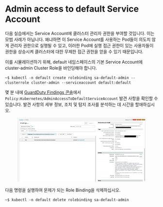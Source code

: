 # Admin access to default Service Account

다음 실습에서는 Service Account에 클러스터 관리자 권한을 부여할 것입니다. 이는 모범 사례가 아닙니다. 왜냐하면 이 Service Account를 사용하는 Pod들이 의도치 않게 관리자 권한으로 실행될 수 있고, 이러한 Pod에 실행 접근 권한이 있는 사용자들이 권한을 상승시켜 클러스터에 대한 무제한 접근 권한을 얻을 수 있기 때문입니다.

이를 시뮬레이션하기 위해, default 네임스페이스의 기본 Service Account에 cluster-admin Cluster Role을 바인딩해야 합니다.

```
~$ kubectl -n default create rolebinding sa-default-admin --clusterrole cluster-admin --serviceaccount default:default
```

몇 분 내에 [GuardDuty Findings 콘솔](https://console.aws.amazon.com/guardduty/home#/findings)에서 `Policy:Kubernetes/AdminAccessToDefaultServiceAccount` 발견 사항을 확인할 수 있습니다. 발견 사항의 세부 정보, 조치 및 탐지 조사를 분석하는 데 시간을 할애하십시오.

<figure><img src="../../../.gitbook/assets/image (4).png" alt=""><figcaption></figcaption></figure>

다음 명령을 실행하여 문제가 되는 Role Binding을 삭제하십시오.

```
~$ kubectl -n default delete rolebinding sa-default-admin
```

